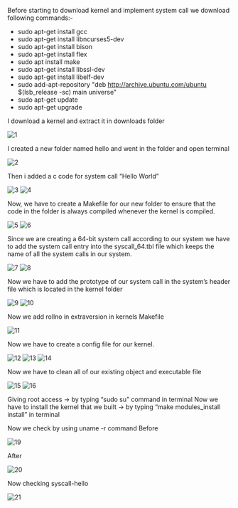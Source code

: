 Before starting to download kernel and implement system call we download following commands:-
* sudo apt-get install gcc
* sudo apt-get install libncurses5-dev
* sudo apt-get install bison
* sudo apt-get install flex
* sudo apt install make
* sudo apt-get install libssl-dev
* sudo apt-get install libelf-dev
* sudo add-apt-repository "deb http://archive.ubuntu.com/ubuntu $(lsb_release -sc) main
universe"
* sudo apt-get update
* sudo apt-get upgrade

I download a kernel and extract it in downloads folder

![1](https://user-images.githubusercontent.com/127008532/223484813-677f85e7-0335-4b36-926e-b9416651d944.png)


I created a new folder named hello and went in the folder and open terminal

![2](https://user-images.githubusercontent.com/127008532/223485271-a5f1cb52-1142-4cf5-9f77-9d4e6264f28f.png)


Then i added a c code for system call “Hello World”

![3](https://user-images.githubusercontent.com/127008532/223485315-8dab3870-5b71-48fb-91eb-c8eb9f50b682.png)
![4](https://user-images.githubusercontent.com/127008532/223485352-1dc4174a-f6d5-4d4d-8b59-3989eafa39b3.png)


Now, we have to create a Makefile for our new folder to ensure that the code in the folder is
always compiled whenever the kernel is compiled.

![5](https://user-images.githubusercontent.com/127008532/223485385-d04fafc9-8519-4f42-b8fe-a868159d4273.png)
![6](https://user-images.githubusercontent.com/127008532/223485416-7f0c3dee-7363-4b44-8b1f-d0b12f58e927.png)


Since we are creating a 64-bit system call according to our system we have to add the
system call entry into the syscall_64.tbl file which keeps the name of all the system calls in
our system.

![7](https://user-images.githubusercontent.com/127008532/223485461-5618c114-2165-44ab-a349-1b622b622d18.png)
![8](https://user-images.githubusercontent.com/127008532/223485549-f3e845f4-1276-4e4a-af8e-9cd6009f092b.png)


Now we have to add the prototype of our system call in the system’s header file which is
located in the kernel folder

![9](https://user-images.githubusercontent.com/127008532/223485515-f841c951-e56a-44c2-9917-59480da61722.png)
![10](https://user-images.githubusercontent.com/127008532/223485581-d5537a1c-a9dd-4704-81bf-eec4c6d1dc4c.png)


Now we add rollno in extraversion in kernels Makefile

![11](https://user-images.githubusercontent.com/127008532/223485622-7e6597ff-4313-4259-90d2-a1761f55aef6.png)


Now we have to create a config file for our kernel.

![12](https://user-images.githubusercontent.com/127008532/223485686-57e25f54-5c93-4d2d-9d7f-1112370d9374.png)
![13](https://user-images.githubusercontent.com/127008532/223485750-baa741b5-b772-4af2-948f-88b4b4037fdb.png)
![14](https://user-images.githubusercontent.com/127008532/223485786-2f22714e-100d-4f74-abed-fded1e4c5b67.png)


Now we have to clean all of our existing object and executable file

![15](https://user-images.githubusercontent.com/127008532/223485827-7409a6c1-49e2-474b-9d33-0e2f5045dee1.png)
![16](https://user-images.githubusercontent.com/127008532/223485886-775a0b73-0701-4402-b272-03c4fa427439.png)


Giving root access
-> by typing “sudo su” command in terminal
Now we have to install the kernel that we built
-> by typing “make modules_install install” in terminal

Now we check by using uname -r command
Before

![19](https://user-images.githubusercontent.com/127008532/223485951-c3474a80-e9a4-4677-93d1-9495d9731577.png)


After

![20](https://user-images.githubusercontent.com/127008532/223485994-201930fc-b159-4e3d-88b6-3008e7b09617.png)


Now checking syscall-hello

![21](https://user-images.githubusercontent.com/127008532/223486042-810a14f1-1e11-42f0-be92-b3b58af26b00.png)

